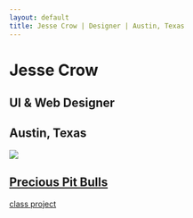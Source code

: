 ```yaml
---
layout: default
title: Jesse Crow | Designer | Austin, Texas
---
```

<div class="portfolio-index-header">
	<h1>Jesse Crow</h1>
	<h2>UI &amp; Web Designer</h2>
	<h2>Austin, Texas</h2>
</div>
<div class="wrapper">
	<div class="portfolio-item">
		<a href="/projects/precious-pitbulls.html">
			<div class="portfolio-snippet">
				<img src="../img/portfolio-snippets/pitbull-blogposts.jpg">
			</div>
			<div class="portfolio-snippet-info">
					<h2>Precious Pit Bulls</h2>
					<p>class project</p>
			</div>
		</a>
	</div>
	<script>
  (function(i,s,o,g,r,a,m){i['GoogleAnalyticsObject']=r;i[r]=i[r]||function(){
  (i[r].q=i[r].q||[]).push(arguments)},i[r].l=1*new Date();a=s.createElement(o),
  m=s.getElementsByTagName(o)[0];a.async=1;a.src=g;m.parentNode.insertBefore(a,m)
  })(window,document,'script','//www.google-analytics.com/analytics.js','ga');

  ga('create', 'UA-61501368-1', 'auto');
  ga('send', 'pageview');

</script>